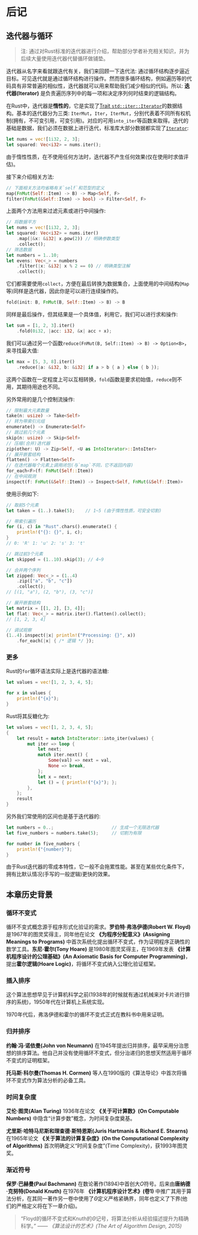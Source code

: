 # 后记

## 迭代器与循环
> 注: 通过对Rust标准的迭代器进行介绍，帮助部分学者补充相关知识，并为后续大量使用迭代器代替循环做铺垫。

迭代器从名字来看就跟迭代有关，我们来回顾一下迭代法: 通过循环结构逐步逼近目标。可见迭代就是通过循环结构进行操作。然而很多循环结构，例如遍历等的代码具有非常普遍的相似性，迭代器就可以用来帮助我们减少相似的代码。所以: **迭代器(Iterator)** 是负责遍历序列中的每一项和决定序列何时结束的逻辑结构。

在Rust中，迭代器是**惰性的**，它是实现了[Trait `std::iter::Iterator`](https://www.rustwiki.org.cn/zh-CN/std/iter/trait.Iterator.html)的数据结构。基本的迭代器分为三类: `IterMut`，`Iter`，`IterMut`，分别代表着不同所有权机制(拥有，不可变引用，可变引用)。对应的可用`into_iter`等函数来取得。迭代的基础是数据，我们必须在数据上进行迭代，标准库大部分数据都实现了[`Iterator`](https://www.rustwiki.org.cn/zh-CN/std/iter/trait.Iterator.html):
```rs
let nums = vec![1i32, 2, 3];
let squared: Vec<i32> = nums.iter();
```
由于惰性性质，在不使用任何方法时，迭代器不产生任何效果(仅在使用时求值评估)。

接下来介绍相关方法:
```rs
// 下面相关方法均省略有关`self`和范型的定义
map(FnMut(Self::Item) -> B) -> Map<Self, F>
filter(FnMut(&Self::Item) -> bool) -> Filter<Self, F>
```
上面两个方法用来过滤元素或进行中间操作:
```rust
// 将数据平方
let nums = vec![1i32, 2, 3];
let squared: Vec<i32> = nums.iter()
    .map(|&x: &i32| x.pow(2)) // 明确参数类型
    .collect();
// 筛选数据
let numbers = 1..10;
let evens: Vec<_> = numbers
    .filter(|x: &i32| x % 2 == 0) // 明确类型注解
    .collect();
```
它们都需要使用`collect`，方便在最后转换为数据集合，上面使用的中间结构(`Map`等)同样是迭代器，因此你是可以进行连续操作的。
```rs
fold(init: B, FnMut(B, Self::Item) -> B) -> B
```
同样是最后操作，但其结果是一个具体值，利用它，我们可以进行求和操作:
```rust
let sum = [1, 2, 3].iter()
    .fold(0i32, |acc: i32, &x| acc + x);
```
我们可以通过另一个函数`reduce(FnMut(B, Self::Item) -> B) -> Option<B>`，来寻找最大值:
```rust
let max = [5, 3, 8].iter()
    .reduce(|a: &i32, b: &i32| if a > b { a } else { b });
```
这两个函数在一定程度上可以互相转换，`fold`函数是要求初始值，`reduce`则不用，其期待用途也不同。

另外常用的是几个控制流操作:
```rs
// 限制最大元素数量
take(n: usize) -> Take<Self>
// 转为带索引元组
enumerate() -> Enumerate<Self>
// 跳过前几个元素
skip(n: usize) -> Skip<Self>
// 压缩(合并)迭代器
zip(other: U) -> Zip<Self, <U as IntoIterator>::IntoIter>
// 展开嵌套结构
flatten() -> Flatten<Self>
// 在迭代器每个元素上调用闭包(与`map`不同，它不返回内容)
for_each<F>(f: FnMut(Self::Item))
// 在中间观测
inspect(f: FnMut(&Self::Item)) -> Inspect<Self, FnMut(&Self::Item)>
```
使用示例如下:
```rust
// 取前5个元素
let taken = (1..).take(5);    // 1~5 (由于惰性性质，可安全切割)

// 带索引遍历
for (i, c) in "Rust".chars().enumerate() {
    println!("{}: {}", i, c);
}
// 0: 'R' 1: 'u' 2: 's' 3: 't'

// 跳过前3个元素
let skipped = (1..10).skip(3); // 4~9

// 合并两个序列
let zipped: Vec<_> = (1..4)
    .zip(["a", "b", "c"])
    .collect();
// [(1, "a"), (2, "b"), (3, "c")]

// 展开嵌套结构
let matrix = [[1, 2], [3, 4]];
let flat: Vec<_> = matrix.iter().flatten().collect();
// [1, 2, 3, 4]

// 调试观察
(1..4).inspect(|x| println!("Processing: {}", x))
    .for_each(|x| { /* 逻辑 */ });
```
### 更多
Rust的`for`循环语法实际上是迭代器的语法糖:
```rust
let values = vec![1, 2, 3, 4, 5];

for x in values {
    println!("{x}");
}
```
Rust将其反糖化为:
```rust
let values = vec![1, 2, 3, 4, 5];
{
    let result = match IntoIterator::into_iter(values) {
        mut iter => loop {
            let next;
            match iter.next() {
                Some(val) => next = val,
                None => break,
            };
            let x = next;
            let () = { println!("{x}"); };
        },
    };
    result
}
```
另外我们常使用的区间也是基于迭代器的:
```rust
let numbers = 0..;                      // 生成一个无限迭代器
let five_numbers = numbers.take(5);     // 切割为有限

for number in five_numbers {
    println!("{number}");
}
```
由于Rust迭代器的零成本特性，它一般不会拖累性能。甚至在某些优化条件下，拥有比默认情况(手写的一般逻辑)更快的效果。

## 本章历史背景
### 循环不变式
循环不变式概念源于程序形式化验证的需求。**罗伯特·弗洛伊德(Robert W. Floyd)** 是1967年的图灵奖得主，同年他在论文 **《为程序分配意义》(Assigning Meanings to Programs)** 中首次系统化提出循环不变式，作为证明程序正确性的数学工具。**东尼·霍尔(Tony Hoare)** 是1980年图灵奖得主，在1969年发表 **《计算机程序设计的公理基础》(An Axiomatic Basis for Computer Programming)**，提出**霍尔逻辑(Hoare Logic)**，将循环不变式纳入公理化验证框架。

### 插入排序
这个算法思想早见于计算机科学之前(1938年的时候就有通过机械来对卡片进行排序的系统)，1950年代在计算机上系统实现。

1970年代后，弗洛伊德和霍尔的循环不变式正式在教科书中用来证明。

### 归并排序
**约翰·冯·诺依曼(John von Neumann)** 在1945年提出归并排序，最早采用分治思想的排序算法。他自己并没有使用循环不变式，但分治递归的思想天然适用于循环不变式的证明框架。

**托马斯·科尔曼(Thomas H. Cormen)** 等人在1990版的《算法导论》中首次将循环不变式作为算法分析的必备工具。

### 时间复杂度
**艾伦·图灵(Alan Turing)** 1936年在论文 **《关于可计算数》(On Computable Numbers)** 中隐含“计算步数”概念，为时间复杂度奠基。

**尤里斯·哈特马尼斯和理查德·斯特恩斯(Juris Hartmanis & Richard E. Stearns)** 在1965年论文 **《关于算法的计算复杂度》(On the Computational Complexity of Algorithms)** 首次明确定义“时间复杂度”(Time Complexity)，获1993年图灵奖。

### 渐近符号
**保罗·巴赫曼(Paul Bachmann)** 在数论著作(1894)中首创大$O$符号。后来由**唐纳德·克努特(Donald Knuth)** 在1976年 **《计算机程序设计艺术》(卷1)** 中推广其用于算法分析，在其同一著作另一卷中使用了$\Theta$定义严格紧确界，同年也定义了下界(他们的严格定义将在下一章介绍)。

> “Floyd的循环不变式和Knuth的$\Theta$记号，将算法分析从经验描述提升为精确科学。”
—— *《算法设计的艺术》(The Art of Algorithm Design, 2015)*
